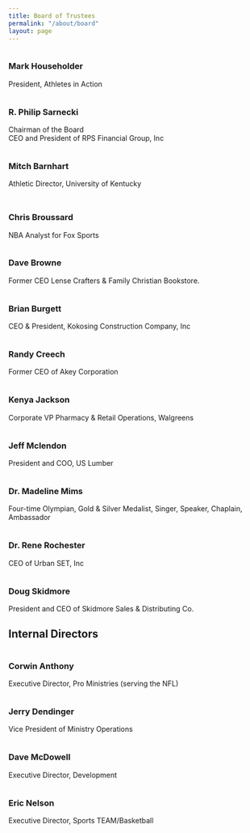 ```yaml
---
title: Board of Trustees
permalink: "/about/board"
layout: page
---
```


<div class=" span-12 cell">
<div class="container"><div class="mb50"></div>
<!-- space -->
<div class="container">
<div class="row board">
<div class="col-md-3 col-xs-6 board team-member-container">
<div class="team-member text-center">
<figure><img src="/uploads/About/BoardofTrustees/householder.jpg" alt="" class="img-responsive img-circle"></figure>
<h3>Mark Householder</h3>
<p class="member-desc">President, Athletes in Action</p>
<!-- End .social-icons --></div>
<!-- End .team-member --></div>
<div class="col-md-3 col-xs-6 team-member-container">
<div class="team-member text-center">
<figure><img src="/uploads/About/BoardofTrustees/philip-sarnecki.jpg" alt="" class="img-responsive img-circle"></figure>
<h3>R. Philip Sarnecki</h3>
<p class="member-desc">Chairman of the Board <br> CEO and President of RPS Financial Group, Inc</p>
<!-- End .social-icons --></div>
<!-- End .team-member --></div>
<!-- End .member-container -->
<div class="col-md-3 col-xs-6 team-member-container">
<div class="team-member text-center">
<figure><img src="/uploads/About/BoardofTrustees/barnhart.jpg" alt="" class="img-responsive img-circle"></figure>
<h3>Mitch Barnhart</h3>
<p class="member-desc">Athletic Director, University of Kentucky</p>
<!-- End .social-icons --></div>
<!-- End .team-member --></div>
<!-- End .member-container --><br><!-- End .member-container -->
<div class="col-md-3 col-xs-6 team-member-container">
<div class="team-member text-center" style="margin-top: -20px;">
<figure><img src="/uploads/About/BoardofTrustees/broussard.jpg" alt="" class="img-responsive img-circle"></figure>
<h3>Chris Broussard</h3>
<p class="member-desc">NBA Analyst for&nbsp;Fox Sports</p>
<!-- End .social-icons --></div>
<!-- End .team-member --></div>
<!-- End .member-container -->
<div class="col-md-3 col-xs-6 team-member-container">
<div class="team-member text-center">
<figure><img src="/uploads/About/BoardofTrustees/Internal/browne.jpg" alt="" class="img-responsive img-circle"></figure>
<h3>Dave Browne</h3>
<p class="member-desc">Former CEO Lense Crafters & Family Christian Bookstore.</p>
<!-- End .social-icons --></div>
<!-- End .team-member --></div>
<!-- End .member-container -->
<div class="col-md-3 col-xs-6 team-member-container">
<div class="team-member text-center">
<figure><img src="/uploads/About/BoardofTrustees/Brian-Burgett-web.jpg" alt="" class="img-responsive img-circle"></figure>
<h3>Brian Burgett</h3>
<p class="member-desc">CEO &amp; President, Kokosing Construction Company, Inc</p>
<!-- End .social-icons --></div>
<!-- End .team-member --></div>
<!-- End .member-container -->
<div class="col-md-3 col-xs-6 team-member-container">
<div class="team-member text-center">
<figure><img src="/uploads/About/BoardofTrustees/creech.jpg" alt="" class="img-responsive img-circle"></figure>
<h3>Randy Creech</h3>
<p class="member-desc">Former CEO of Akey Corporation</p>
<!-- End .social-icons --></div>
<!-- End .team-member --></div>
<!-- End .member-container -->
<div class="col-md-3 col-xs-6 team-member-container">
<div class="team-member text-center">
<figure><img src="/uploads/About/BoardofTrustees/jackson.jpg" alt="" class="img-responsive img-circle"></figure>
<h3>Kenya Jackson</h3>
<p class="p1">Corporate VP Pharmacy &amp; Retail Operations, Walgreens</p>
<!-- End .social-icons --></div>
<!-- End .team-member --></div>
<!-- End .member-container -->
<div class="col-md-3 col-xs-6 team-member-container">
<div class="team-member text-center">
<figure><img src="/uploads/About/BoardofTrustees/mclendon.jpg" alt="" class="img-responsive img-circle"></figure>
<h3>Jeff Mclendon</h3>
<p class="member-desc">President and COO, US Lumber</p>
<!-- End .social-icons --></div>
<!-- End .team-member --></div>
<!-- End .member-container -->
<div class="col-md-3 col-xs-6 team-member-container">
<div class="team-member text-center">
<figure><img src="/uploads/About/BoardofTrustees/mims.jpg" alt="" class="img-responsive img-circle"></figure>
<h3>Dr. Madeline Mims</h3>
<p class="member-desc">Four-time Olympian, Gold &amp; Silver Medalist, Singer, Speaker, Chaplain, Ambassador</p>
<!-- End .social-icons --></div>
<!-- End .team-member --></div>
<!-- End .member-container -->
<div class="col-md-3 col-xs-6 team-member-container">
<div class="team-member text-center">
<figure><img src="/uploads/About/BoardofTrustees/rochester.jpg" alt="" class="img-responsive img-circle"></figure>
<h3>Dr. Rene Rochester</h3>
<p class="member-desc">CEO of Urban SET, Inc</p>
<!-- End .social-icons --></div>
<!-- End .team-member --></div>
<!-- End .member-container -->
<div class="col-md-3 col-xs-6 team-member-container">
<div class="team-member text-center">
<figure><img src="/uploads/About/BoardofTrustees/doug-skidmore.jpg" alt="" class="img-responsive img-circle"></figure>
<h3>Doug Skidmore</h3>
<p class="member-desc">President and CEO of Skidmore Sales &amp; Distributing Co.</p>
<!-- End .social-icons --></div>
<!-- End .team-member --></div>
<!-- End .member-container --></div>
</div>
</div>
<div class="container"><div class="mb50"></div>
<!-- space -->
<div class="container">
<div class="row">
<h2 class="title text-center mb30">Internal <span class="light first-color">Directors</span></h2>
</div>
<div class="row board">
<div class="col-md-3 col-xs-6 team-member-container">
<div class="team-member text-center">
<figure><img src="/uploads/About/BoardofTrustees/Internal/anthony.jpg" alt="" class="img-responsive img-circle"></figure>
<h3>Corwin Anthony</h3>
<p class="member-desc">Executive Director, Pro Ministries (serving the NFL)</p>
<!-- End .social-icons --></div>
<!-- End .team-member --></div>
<div class="col-md-3 col-xs-6 team-member-container">
<div class="team-member text-center">
<figure><img src="/uploads/About/BoardofTrustees/Internal/dendinger.jpg" alt="" class="img-responsive img-circle"></figure>
<h3>Jerry Dendinger</h3>
<p class="member-desc">Vice President of Ministry Operations</p>
<!-- End .social-icons --></div>
<!-- End .team-member --></div>
<!-- End .member-container -->
<div class="col-md-3 col-xs-6 team-member-container">
<div class="team-member text-center">
<figure><img src="/uploads/About/BoardofTrustees/Internal/McDowell.jpg" alt="" class="img-responsive img-circle"></figure>
<h3>Dave McDowell</h3>
<p class="member-desc">Executive Director, Development</p>
<!-- End .social-icons --></div>
<!-- End .team-member --></div>
<!-- End .member-container -->
<div class="col-md-3 col-xs-6 team-member-container">
<div class="team-member text-center">
<figure><img src="/uploads/About/BoardofTrustees/Internal/Eric-Nelson-BOT-web-2.jpg" alt="" class="img-responsive img-circle"></figure>
<h3>Eric Nelson</h3>
<p class="member-desc">Executive Director, Sports TEAM/Basketball</p>
<!-- End .social-icons --></div>
<!-- End .team-member --></div>
<!-- End .member-container --></div>
</div>
</div></div>